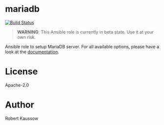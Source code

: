 # mariadb

[![Build Status](https://drone.owncloud.com/api/badges/owncloud-ansible/mariadb/status.svg)](https://drone.owncloud.com/owncloud-ansible/mariadb)

> **WARNING**: This Ansible role is currently in beta state. Use it at your own risk.

Ansible role to setup MariaDB server. For all available options, please have a look at the [documentation](https://owncloud-ansible.github.io/role/mariadb/).

# License

Apache-2.0

# Author

Robert Kaussow
